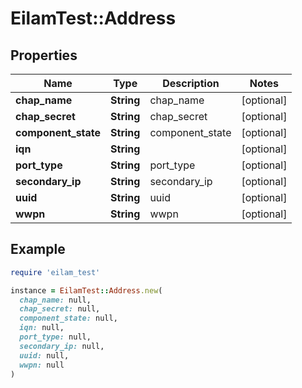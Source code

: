 # EilamTest::Address

## Properties

| Name | Type | Description | Notes |
| ---- | ---- | ----------- | ----- |
| **chap_name** | **String** | chap_name | [optional] |
| **chap_secret** | **String** | chap_secret | [optional] |
| **component_state** | **String** | component_state | [optional] |
| **iqn** | **String** |  | [optional] |
| **port_type** | **String** | port_type | [optional] |
| **secondary_ip** | **String** | secondary_ip | [optional] |
| **uuid** | **String** | uuid | [optional] |
| **wwpn** | **String** | wwpn | [optional] |

## Example

```ruby
require 'eilam_test'

instance = EilamTest::Address.new(
  chap_name: null,
  chap_secret: null,
  component_state: null,
  iqn: null,
  port_type: null,
  secondary_ip: null,
  uuid: null,
  wwpn: null
)
```

